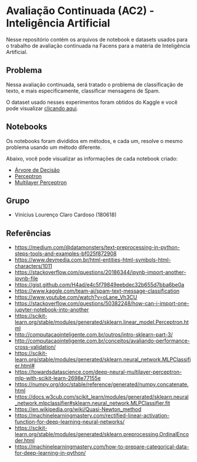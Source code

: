 # Avaliação Continuada (AC2) - Inteligência Artificial

Nesse repositório contém os arquivos de notebook e datasets usados para o trabalho de avaliação continuada na Facens para a matéria de Inteligência Artificial.

## Problema

Nessa avaliação continuada, será tratado o problema de classificação de texto, e mais especificamente, classificar mensagens de Spam.

O dataset usado nesses experimentos foram obtidos do Kaggle e você pode visualizar [clicando aqui](https://www.kaggle.com/team-ai/spam-text-message-classification).

## Notebooks

Os notebooks foram divididos em métodos, e cada um, resolve o mesmo problema usando um método diferente.

Abaixo, você pode visualizar as informações de cada notebook criado:

- [Árvore de Decisão](./decision_tree.ipynb)
- [Perceptron](./decision_tree.ipynb)
- [Multilayer Perceptron](./decision_tree.ipynb)

## Grupo

- Vinícius Lourenço Claro Cardoso (180618)

## Referências

- https://medium.com/@datamonsters/text-preprocessing-in-python-steps-tools-and-examples-bf025f872908
- https://www.devmedia.com.br/html-entities-html-symbols-html-characters/1011
- https://stackoverflow.com/questions/20186344/ipynb-import-another-ipynb-file
- https://gist.github.com/H4ad/e4c5f79849eebdec32b655d7bba6be0a
- https://www.kaggle.com/team-ai/spam-text-message-classification
- https://www.youtube.com/watch?v=oLane_Vh3CU
- https://stackoverflow.com/questions/50382248/how-can-i-import-one-jupyter-notebook-into-another
- https://scikit-learn.org/stable/modules/generated/sklearn.linear_model.Perceptron.html
- http://computacaointeligente.com.br/outros/intro-sklearn-part-3/
- http://computacaointeligente.com.br/conceitos/avaliando-performance-cross-validation/
- https://scikit-learn.org/stable/modules/generated/sklearn.neural_network.MLPClassifier.html#
- https://towardsdatascience.com/deep-neural-multilayer-perceptron-mlp-with-scikit-learn-2698e77155e
- https://numpy.org/doc/stable/reference/generated/numpy.concatenate.html
- https://docs.w3cub.com/scikit_learn/modules/generated/sklearn.neural_network.mlpclassifier#sklearn.neural_network.MLPClassifier.fit
- https://en.wikipedia.org/wiki/Quasi-Newton_method
- https://machinelearningmastery.com/rectified-linear-activation-function-for-deep-learning-neural-networks/
- https://scikit-learn.org/stable/modules/generated/sklearn.preprocessing.OrdinalEncoder.html
- https://machinelearningmastery.com/how-to-prepare-categorical-data-for-deep-learning-in-python/